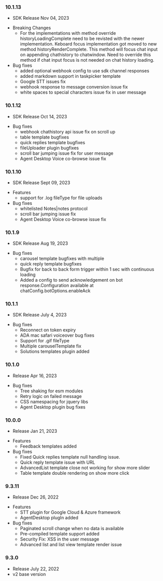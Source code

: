 ### 10.1.13

- SDK Release Nov 04, 2023
* Breaking Changes
  * For the implementations with method override historyLoadingComplete need to be revisted with the newer implementation. Keboard focus implementation got moved to new method historyRenderComplete. This method will focus chat input on appending chathistory to chatwindow. Need to override this method if chat input focus is not needed on chat history loading.
* Bug fixes
  * added optional webhook config to use sdk channel responses
  * added markdown support in taskpicker template
  * Google STT issues fix
  * webhook response to message conversion issue fix
  * white spaces to special characters issue fix in user message
### 10.1.12

- SDK Release Oct 14, 2023
* Bug fixes
  * webhook chathistory api issue fix on scroll up
  * table template bugfixes
  * quick replies template bugfixes
  * fileUploader plugin bugfixes
  * scroll bar jumping issue fix for user message
  * Agent Desktop Voice co-browse issue fix 
### 10.1.10

- SDK Release Sept 09, 2023
* Features
  * support for .log fileType for file uploads
* Bug fixes
  * whitelisted Notes|notes protocol
  * scroll bar jumping issue fix
  * Agent Desktop Voice co-browse issue fix
### 10.1.9

- SDK Release Aug 19, 2023
* Bug fixes
  * carousel template bugfixes with multiple 
  * quick reply template bugfixes
  * Bugfix for back to back form trigger within 1 sec with continuous loading
  * Added a config to send acknowledgement on bot response.Configuration available at chatConfig.botOptions.enableAck
### 10.1.1

- SDK Release July 4, 2023
* Bug fixes
  * Reconnect on token expiry 
  * ADA mac safari voiceover bug fixes
  * Support for .gif fileType
  * Multiple carouselTemplate fix
  * Solutions templates plugin added
### 10.1.0

- Release Apr 16, 2023
* Bug fixes
  * Tree shaking for esm modules
  * Retry logic on failed message
  * CSS namespacing for jquery libs
  * Agent Desktop plugin bug fixes

### 10.0.0

- Release Jan 21, 2023
* Features
  * Feedback templates added
* Bug fixes
  * Fixed Quick replies template null handling issue.
  * Quick reply template issue with URL 
  * AdvancedList template close not working for show more slider
  * Table template double rendering on show more click

### 9.3.11 

- Release Dec 26, 2022
* Features
  * STT plugin for Google Cloud & Azure framework
  * AgentDesktop plugIn added
* Bug fixes
  * Paginated scroll change when no data is available
  * Pre-compiled template support added
  * Security Fix: XSS in the user message
  * Advanced list and list view template render issue

### 9.3.0 

- Release July 22, 2022
- v2 base version
